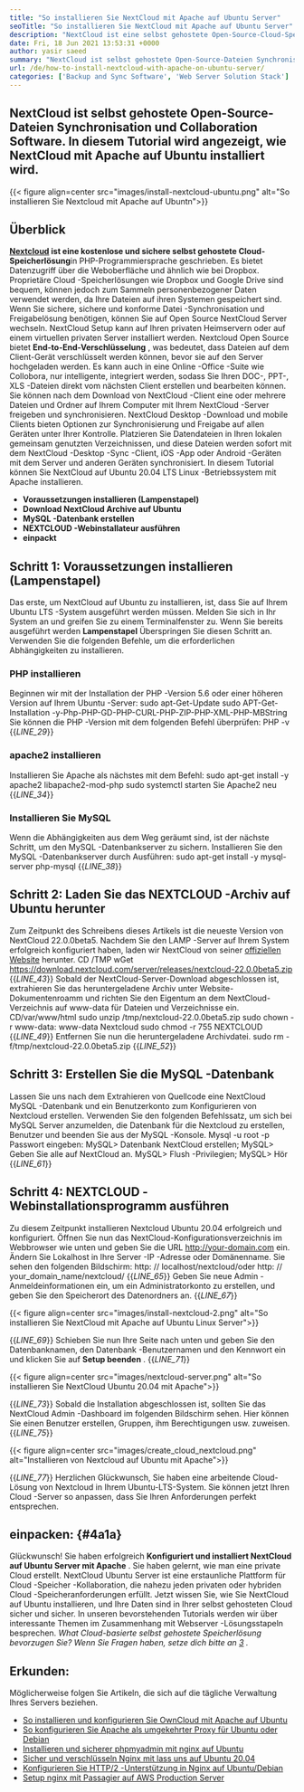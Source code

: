 ```yaml
---
title: "So installieren Sie NextCloud mit Apache auf Ubuntu Server" 
seoTitle: "So installieren Sie NextCloud mit Apache auf Ubuntu Server" 
description: "NextCloud ist eine selbst gehostete Open-Source-Cloud-Speicherlösung, die in PHP geschrieben wurde. In diesem Artikel wird angezeigt, wie NextCloud mit Apache auf Ubuntu installiert wird." 
date: Fri, 18 Jun 2021 13:53:31 +0000
author: yasir saeed
summary: "NextCloud ist selbst gehostete Open-Source-Dateien Synchronisierungs- und Zusammenarbeitssoftware. In diesem Tutorial wird angezeigt, wie NextCloud mit Apache auf Ubuntu installiert wird." 
url: /de/how-to-install-nextcloud-with-apache-on-ubuntu-server/
categories: ['Backup and Sync Software', 'Web Server Solution Stack']
---
```


## NextCloud ist selbst gehostete Open-Source-Dateien Synchronisation und Collaboration Software. In diesem Tutorial wird angezeigt, wie NextCloud mit Apache auf Ubuntu installiert wird.

{{< figure align=center src="images/install-nextcloud-ubuntu.png" alt="So installieren Sie Nextcloud mit Apache auf Ubuntn">}}


## **Überblick** 
**[Nextcloud][1] **ist eine kostenlose und sichere** selbst gehostete Cloud-Speicherlösung**in PHP-Programmiersprache geschrieben. Es bietet Datenzugriff über die Weboberfläche und ähnlich wie bei Dropbox. Proprietäre Cloud -Speicherlösungen wie Dropbox und Google Drive sind bequem, können jedoch zum Sammeln personenbezogener Daten verwendet werden, da Ihre Dateien auf ihren Systemen gespeichert sind. Wenn Sie sichere, sichere und konforme Datei -Synchronisation und Freigabelösung benötigen, können Sie auf Open Source NextCloud Server wechseln. NextCloud Setup kann auf Ihren privaten Heimservern oder auf einem virtuellen privaten Server installiert werden.
Nextcloud Open Source bietet **End-to-End-Verschlüsselung** , was bedeutet, dass Dateien auf dem Client-Gerät verschlüsselt werden können, bevor sie auf den Server hochgeladen werden. Es kann auch in eine Online -Office -Suite wie Collobora, nur intelligente, integriert werden, sodass Sie Ihren DOC-, PPT-, XLS -Dateien direkt vom nächsten Client erstellen und bearbeiten können. Sie können nach dem Download von NextCloud -Client eine oder mehrere Dateien und Ordner auf Ihrem Computer mit Ihrem NextCloud -Server freigeben und synchronisieren. NextCloud Desktop -Download und mobile Clients bieten Optionen zur Synchronisierung und Freigabe auf allen Geräten unter Ihrer Kontrolle. Platzieren Sie Datendateien in Ihren lokalen gemeinsam genutzten Verzeichnissen, und diese Dateien werden sofort mit dem NextCloud -Desktop -Sync -Client, iOS -App oder Android -Geräten mit dem Server und anderen Geräten synchronisiert.
In diesem Tutorial können Sie NextCloud auf Ubuntu 20.04 LTS Linux -Betriebssystem mit Apache installieren.
* **Voraussetzungen installieren (Lampenstapel)** 
* **Download NextCloud Archive auf Ubuntu** 
* **MySQL -Datenbank erstellen** 
* **NEXTCLOUD -Webinstallateur ausführen** 
* **einpackt** 

## Schritt 1: Voraussetzungen installieren (Lampenstapel)
Das erste, um NextCloud auf Ubuntu zu installieren, ist, dass Sie auf Ihrem Ubuntu LTS -System ausgeführt werden müssen. Melden Sie sich in Ihr System an und greifen Sie zu einem Terminalfenster zu. Wenn Sie bereits ausgeführt werden **Lampenstapel** Überspringen Sie diesen Schritt an. Verwenden Sie die folgenden Befehle, um die erforderlichen Abhängigkeiten zu installieren.

### PHP installieren
Beginnen wir mit der Installation der PHP -Version 5.6 oder einer höheren Version auf Ihrem Ubuntu -Server:
sudo apt-Get-Update
sudo APT-Get-Installation -y-Php-PHP-GD-PHP-CURL-PHP-ZIP-PHP-XML-PHP-MBString
Sie können die PHP -Version mit dem folgenden Befehl überprüfen:
PHP -v
{{_LINE_29_}}

### apache2 installieren
Installieren Sie Apache als nächstes mit dem Befehl:
sudo apt-get install -y apache2 libapache2-mod-php
sudo systemctl starten Sie Apache2 neu
{{_LINE_34_}}

### Installieren Sie MySQL
Wenn die Abhängigkeiten aus dem Weg geräumt sind, ist der nächste Schritt, um den MySQL -Datenbankserver zu sichern. Installieren Sie den MySQL -Datenbankserver durch Ausführen:
sudo apt-get install -y mysql-server php-mysql
{{_LINE_38_}}

## Schritt 2: Laden Sie das NEXTCLOUD -Archiv auf Ubuntu herunter
Zum Zeitpunkt des Schreibens dieses Artikels ist die neueste Version von NextCloud 22.0.0beta5. Nachdem Sie den LAMP -Server auf Ihrem System erfolgreich konfiguriert haben, laden wir NextCloud von seiner [offiziellen Website][2] herunter.
CD /TMP
wGet https://download.nextcloud.com/server/releases/nextcloud-22.0.0beta5.zip
{{_LINE_43_}}
Sobald der NextCloud-Server-Download abgeschlossen ist, extrahieren Sie das heruntergeladene Archiv unter Website-Dokumentenroamm und richten Sie den Eigentum an dem NextCloud-Verzeichnis auf www-data für Dateien und Verzeichnisse ein.
CD/var/www/html
sudo unzip /tmp/nextcloud-22.0.0beta5.zip
sudo chown -r www-data: www-data Nextcloud
sudo chmod -r 755 NEXTCLOUD
{{_LINE_49_}}
Entfernen Sie nun die heruntergeladene Archivdatei.
sudo rm -f/tmp/nextcloud-22.0.0beta5.zip
{{_LINE_52_}}

## Schritt 3: Erstellen Sie die MySQL -Datenbank
Lassen Sie uns nach dem Extrahieren von Quellcode eine NextCloud MySQL -Datenbank und ein Benutzerkonto zum Konfigurieren von Nextcloud erstellen. Verwenden Sie den folgenden Befehlssatz, um sich bei MySQL Server anzumelden, die Datenbank für die Nextcloud zu erstellen, Benutzer und beenden Sie aus der MySQL -Konsole.
Mysql -u root -p
Passwort eingeben:
MySQL> Datenbank NextCloud erstellen;
MySQL> Geben Sie alle auf NextCloud an.
MySQL> Flush -Privilegien;
MySQL> Hör
{{_LINE_61_}}

## Schritt 4: NEXTCLOUD -Webinstallationsprogramm ausführen
Zu diesem Zeitpunkt installieren Nextcloud Ubuntu 20.04 erfolgreich und konfiguriert. Öffnen Sie nun das NextCloud-Konfigurationsverzeichnis im Webbrowser wie unten und geben Sie die URL http://your-domain.com ein. Ändern Sie Lokalhost in Ihre Server -IP -Adresse oder Domänenname. Sie sehen den folgenden Bildschirm:
http: // localhost/nextcloud/oder http: // your_domain_name/nextcloud/
{{_LINE_65_}}
Geben Sie neue Admin -Anmeldeinformationen ein, um ein Administratorkonto zu erstellen, und geben Sie den Speicherort des Datenordners an.
{{_LINE_67_}}

{{< figure align=center src="images/install-nextcloud-2.png" alt="So installieren Sie NextCloud mit Apache auf Ubuntu Linux Server">}}

{{_LINE_69_}}
Schieben Sie nun Ihre Seite nach unten und geben Sie den Datenbanknamen, den Datenbank -Benutzernamen und den Kennwort ein und klicken Sie auf **Setup beenden** .
{{_LINE_71_}}

{{< figure align=center src="images/nextcloud-server.png" alt="So installieren Sie NextCloud Ubuntu 20.04 mit Apache">}}

{{_LINE_73_}}
Sobald die Installation abgeschlossen ist, sollten Sie das NextCloud Admin -Dashboard im folgenden Bildschirm sehen. Hier können Sie einen Benutzer erstellen, Gruppen, ihm Berechtigungen usw. zuweisen.
{{_LINE_75_}}

{{< figure align=center src="images/create_cloud_nextcloud.png" alt="Installieren von Nextcloud auf Ubuntu mit Apache">}}

{{_LINE_77_}}
Herzlichen Glückwunsch, Sie haben eine arbeitende Cloud-Lösung von Nextcloud in Ihrem Ubuntu-LTS-System. Sie können jetzt Ihren Cloud -Server so anpassen, dass Sie Ihren Anforderungen perfekt entsprechen.

## **einpacken:**  {#4a1a}

Glückwunsch! Sie haben erfolgreich **Konfiguriert und installiert NextCloud auf Ubuntu Server mit Apache** . Sie haben gelernt, wie man eine private Cloud erstellt. NextCloud Ubuntu Server ist eine erstaunliche Plattform für Cloud -Speicher -Kollaboration, die nahezu jeden privaten oder hybriden Cloud -Speicheranforderungen erfüllt. Jetzt wissen Sie, wie Sie NextCloud auf Ubuntu installieren, und Ihre Daten sind in Ihrer selbst gehosteten Cloud sicher und sicher. In unseren bevorstehenden Tutorials werden wir über interessante Themen im Zusammenhang mit Webserver -Lösungsstapeln besprechen.
_What Cloud-basierte selbst gehostete Speicherlösung bevorzugen Sie? Wenn Sie Fragen haben, setze dich bitte an [3] ._

## Erkunden:
Möglicherweise folgen Sie Artikeln, die sich auf die tägliche Verwaltung Ihres Servers beziehen.
  * [So installieren und konfigurieren Sie OwnCloud mit Apache auf Ubuntu][4]
  * [So konfigurieren Sie Apache als umgekehrter Proxy für Ubuntu oder Debian][5]
  * [Installieren und sicherer phpmyadmin mit nginx auf Ubuntu][6]
  * [Sicher und verschlüsseln Nginx mit lass uns auf Ubuntu 20.04][7]
  * [Konfigurieren Sie HTTP/2 -Unterstützung in Nginx auf Ubuntu/Debian][8]
  * [Setup nginx mit Passagier auf AWS Production Server][9]



[1]: https://nextcloud.com/
[2]: https://nextcloud.com/install/
[3]: mailto:yasir.saeed@aspose.com
[4]: https://blog.containerize.com/backup-and-sync-software/how-to-install-and-configure-owncloud-with-apache-on-ubuntu/
[5]: https://blog.containerize.com/web-server-solution-stack/how-to-configure-apache-as-a-reverse-proxy-for-ubuntudebian/
[6]: https://blog.containerize.com/web-server-solution-stack/how-to-install-and-secure-phpmyadmin-with-nginx-on-ubuntu/
[7]: https://blog.containerize.com/web-server-solution-stack/how-to-secure-nginx-with-letsencrypt-on-ubuntu-20-04/
[8]: https://blog.containerize.com/web-server-solution-stack/how-to-configure-http2-support-in-nginx-on-ubuntudebian/
[9]: https://blog.containerize.com/web-server-solution-stack/how-to-setup-nginx-with-passenger-on-aws-production-server/
